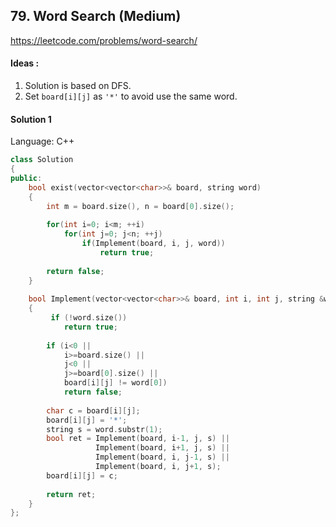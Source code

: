 ## **79. Word Search (Medium)** 

https://leetcode.com/problems/word-search/



#### Ideas : 

1.  Solution is based on DFS. 
2.  Set `board[i][j]` as `'*'` to avoid use the same word.



#### Solution 1

Language: C++

```c++
class Solution 
{
public:
    bool exist(vector<vector<char>>& board, string word) 
    {
        int m = board.size(), n = board[0].size();
        
        for(int i=0; i<m; ++i)
            for(int j=0; j<n; ++j)
                if(Implement(board, i, j, word))
                    return true;
                  
        return false;
    }
    
    bool Implement(vector<vector<char>>& board, int i, int j, string &word)
    {
         if (!word.size())
            return true;
        
        if (i<0 || 
            i>=board.size() || 
            j<0 || 
            j>=board[0].size() || 
            board[i][j] != word[0])  
            return false;
        
        char c = board[i][j];
        board[i][j] = '*';
        string s = word.substr(1);
        bool ret = Implement(board, i-1, j, s) || 
                   Implement(board, i+1, j, s) || 
                   Implement(board, i, j-1, s) || 
                   Implement(board, i, j+1, s);
        board[i][j] = c;
        
        return ret;
    }
};
```

 


